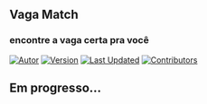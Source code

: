 ## Vaga Match
### encontre a vaga certa pra você

[![Autor](https://img.shields.io/badge/Autor-João%20Heitor-blue?color=blue)](https://github.com/jhmartins1)
[![Version](https://img.shields.io/badge/Versão-1.0-green.svg)](https://github.com/jhmartins1/vaga-match)
[![Last Updated](https://img.shields.io/github/last-commit/jhmartins1/vaga-match.svg)](https://github.com/jhmartins1/vaga-match/commits/master)
[![Contributors](https://img.shields.io/github/contributors/jhmartins1/vaga-match.svg)](https://github.com/jhmartins1/vaga-match/graphs/contributors)

## Em progresso...
